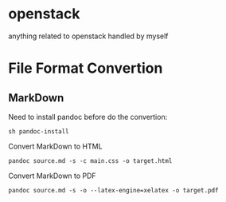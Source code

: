 openstack
=========

anything related to openstack handled by myself

File Format Convertion
======================

MarkDown
-------------
Need to install pandoc before do the convertion:
```
sh pandoc-install
```
Convert MarkDown to HTML
```
pandoc source.md -s -c main.css -o target.html
```
Convert MarkDown to PDF
```
pandoc source.md -s -o --latex-engine=xelatex -o target.pdf
```
```

